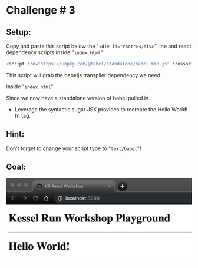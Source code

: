 # Challenge # 3

## Setup:
Copy and paste this script below the "`<div id="root"></div>`" line and react dependency scripts inside "`index.html`"
```sh
<script src="https://unpkg.com/@babel/standalone/babel.min.js" crossorigin></script>
```
This script will grab the babeljs transpiler dependency we need.


Inside "`index.html`"

Since we now have a standalone version of babel pulled in.
- Leverage the syntactic sugar JSX provides to recreate the Hello World! h1 tag.

## Hint:
Don't forget to change your script type to "`text/babel`"!

## Goal:
![](Result3.png "Result One")
